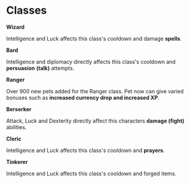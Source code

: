 # Classes

**Wizard**

Intelligence and Luck affects this class's cooldown and damage **spells**.

**Bard**

Intelligence and diplomacy directly affects this class's cooldown and **persuasion** **\(talk\)** attempts.

**Ranger**

Over 900 new pets added for the Ranger class. Pet now can give varied bonuses such as **increased currency drop and increased XP**.

**Berserker**

Attack, Luck and Dexterity directly affect this characters **damage \(fight\)** abilities.

**Cleric**

Intelligence and Luck affects this class's cooldown and **prayers**.

**Tinkerer**

Intelligence and Luck affects this class's cooldown and forged items.

